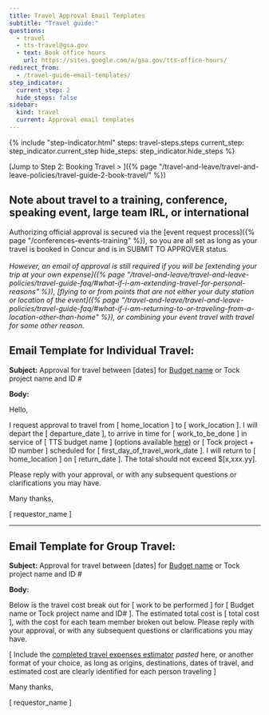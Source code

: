 ```yaml
---
title: Travel Approval Email Templates
subtitle: "Travel guide:"
questions:
  - travel
  - tts-travel@gsa.gov
  - text: Book office hours
    url: https://sites.google.com/a/gsa.gov/tts-office-hours/
redirect_from:
  - /travel-guide-email-templates/
step_indicator:
  current_step: 2
  hide_steps: false
sidebar:
  kind: travel
  current: Approval email templates
---
```


{% include "step-indicator.html"
steps: travel-steps.steps
current_step: step_indicator.current_step
hide_steps: step_indicator.hide_steps %}

<!-- prettier-ignore -->
[Jump to Step 2: Booking Travel > ]({% page "/travel-and-leave/travel-and-leave-policies/travel-guide-2-book-travel/" %})

## Note about travel to a training, conference, speaking event, large team IRL, or international

Authorizing official approval is secured via the [event request
process]({% page "/conferences-events-training" %}), so you are all set as long
as your travel is booked in Concur and is in SUBMIT TO APPROVER status. <br>
<br> _However, an email of approval is still required if you will be [extending
your trip at your own
expense]({% page "/travel-and-leave/travel-and-leave-policies/travel-guide-faq/#what-if-i-am-extending-travel-for-personal-reasons" %}),
[flying to or from points that are not either your duty station or location of
the
event]({% page "/travel-and-leave/travel-and-leave-policies/travel-guide-faq/#what-if-i-am-returning-to-or-traveling-from-a-location-other-than-home" %}),
or combining your event travel with travel for some other reason._

## Email Template for Individual Travel:

**Subject:** Approval for travel between \[dates] for
[Budget name](https://docs.google.com/spreadsheets/d/1twEX5wrriQ3Tbn25wN4n8rZPF9h5NqRQWIskkW6xQpY/edit#gid=0)
or Tock project name and ID #

**Body:**

Hello,

I request approval to travel from \[ home_location ] to \[ work_location ]. I
will depart the \[ departure_date ], to arrive in time for \[ work_to_be_done ]
in service of \[ TTS budget name ] (options available
[here](https://docs.google.com/spreadsheets/d/1twEX5wrriQ3Tbn25wN4n8rZPF9h5NqRQWIskkW6xQpY/edit#gid=0))
or \[ Tock project + ID number ] scheduled for \[ first_day_of_travel_work_date
]. I will return to \[ home_location ] on \[ return_date ]. The total should not
exceed $[x,xxx.yy].

Please reply with your approval, or with any subsequent questions or
clarifications you may have.

Many thanks,

\[ requestor_name ]

---

## Email Template for Group Travel:

**Subject:** Approval for travel between \[dates] for
[Budget name](https://docs.google.com/spreadsheets/d/1twEX5wrriQ3Tbn25wN4n8rZPF9h5NqRQWIskkW6xQpY/edit#gid=0)
or Tock project name and ID #

**Body:**

Below is the travel cost break out for \[ work to be performed ] for \[ Budget
name or Tock project name and ID# ]. The estimated total cost is \[ total cost
], with the cost for each team member broken out below. Please reply with your
approval, or with any subsequent questions or clarifications you may have.

[ Include the
[completed travel expenses estimator](https://docs.google.com/spreadsheets/d/1uJaGMXJOwURruaPdV7PU5B7Q22_iyF8Q2Gk2uamDG8Y/edit#gid=0)
_pasted_ here, or another format of your choice, as long as origins,
destinations, dates of travel, and estimated cost are clearly identified for
each person traveling ]

Many thanks,

\[ requestor_name ]
